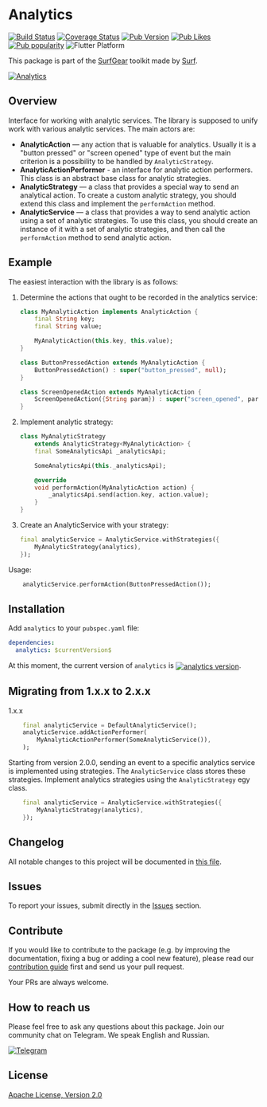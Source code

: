 # Analytics

[![Build Status](https://shields.io/github/workflow/status/surfstudio/flutter-analytics/Analysis?logo=github&logoColor=white)](https://github.com/surfstudio/flutter-analytics)
[![Coverage Status](https://img.shields.io/codecov/c/github/surfstudio/flutter-analytics?logo=codecov&logoColor=white)](https://app.codecov.io/gh/surfstudio/flutter-analytics)
[![Pub Version](https://img.shields.io/pub/v/analytics?logo=dart&logoColor=white)](https://pub.dev/packages/analytics)
[![Pub Likes](https://badgen.net/pub/likes/analytics)](https://pub.dev/packages/analytics)
[![Pub popularity](https://badgen.net/pub/popularity/analytics)](https://pub.dev/packages/analytics/score)
![Flutter Platform](https://badgen.net/pub/flutter-platform/analytics)

This package is part of the [SurfGear](https://github.com/surfstudio/SurfGear) toolkit made by [Surf](https://surf.ru).

[![Analytics](https://i.ibb.co/WHdqSLd/Analytics.png)](https://github.com/surfstudio/SurfGear)

## Overview

Interface for working with analytic services.
The library is supposed to unify work with various analytic services. The main actors are:

* **AnalyticAction** — any action that is valuable for analytics. Usually it is a "button pressed" or "screen opened" type of event but the main criterion is a possibility to be handled by `AnalyticStrategy`.
* **AnalyticActionPerformer** - an interface for analytic action performers. This class is an abstract base class for analytic strategies.
* **AnalyticStrategy** — a class that provides a special way to send an analytical action. To create a custom analytic strategy, you should extend this class and implement the `performAction` method.
* **AnalyticService** — a class that provides a way to send analytic action using a set of analytic strategies. To use this class, you should create an instance of it with a set of analytic strategies, and then call the `performAction` method to send analytic action.

## Example

The easiest interaction with the library is as follows:

1. Determine the actions that ought to be recorded in the analytics service:

    ```dart
    class MyAnalyticAction implements AnalyticAction {
        final String key;
        final String value;

        MyAnalyticAction(this.key, this.value);
    }

    class ButtonPressedAction extends MyAnalyticAction {
        ButtonPressedAction() : super("button_pressed", null);
    }

    class ScreenOpenedAction extends MyAnalyticAction {
        ScreenOpenedAction({String param}) : super("screen_opened", param);
    }
    ```

2. Implement analytic strategy:

    ```dart
    class MyAnalyticStrategy
        extends AnalyticStrategy<MyAnalyticAction> {
        final SomeAnalyticsApi _analyticsApi;

        SomeAnalyticsApi(this._analyticsApi);

        @override
        void performAction(MyAnalyticAction action) {
            _analyticsApi.send(action.key, action.value);
        }
    }
    ```

3. Create an AnalyticService with your strategy:

    ```dart
    final analyticService = AnalyticService.withStrategies({
        MyAnalyticStrategy(analytics),
    });
    ```

Usage:

```dart
    analyticService.performAction(ButtonPressedAction());
```

## Installation

Add `analytics` to your `pubspec.yaml` file:

```yaml
dependencies:
  analytics: $currentVersion$
```

<p>At this moment, the current version of <code>analytics</code> is <a href="https://pub.dev/packages/analytics"><img style="vertical-align:middle;" src="https://img.shields.io/pub/v/analytics.svg" alt="analytics version"></a>.</p>

## Migrating from 1.x.x to 2.x.x

1.x.x

```dart
    final analyticService = DefaultAnalyticService();
    analyticService.addActionPerformer(
        MyAnalyticActionPerformer(SomeAnalyticService()),
    );
```

Starting from version 2.0.0, sending an event to a specific analytics service is implemented using strategies. The `AnalyticService` class stores these strategies. Implement analytics strategies using the `AnalyticStrategy` egy class.

```dart
    final analyticService = AnalyticService.withStrategies({
        MyAnalyticStrategy(analytics),
    });
```

## Changelog

All notable changes to this project will be documented in [this file](./CHANGELOG.md).

## Issues

To report your issues, submit directly in the [Issues](https://github.com/surfstudio/flutter-analytics/issues) section.

## Contribute

If you would like to contribute to the package (e.g. by improving the documentation, fixing a bug or adding a cool new feature), please read our [contribution guide](./CONTRIBUTING.md) first and send us your pull request.

Your PRs are always welcome.

## How to reach us

Please feel free to ask any questions about this package. Join our community chat on Telegram. We speak English and Russian.

[![Telegram](https://img.shields.io/badge/chat-on%20Telegram-blue.svg)](https://t.me/SurfGear)

## License

[Apache License, Version 2.0](https://www.apache.org/licenses/LICENSE-2.0)
